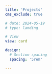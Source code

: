 ```yaml
---
title: 'Projects'
cms_exclude: true

# date: 2024-05-19
# type: landing

# View
view: card

design:
  # Section spacing
  spacing: '5rem'

---
```

